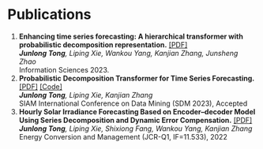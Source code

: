 # Publications
<ol>
  <li><b>Enhancing time series forecasting: A hierarchical transformer with probabilistic decomposition representation.</b>
  <a href="https://doi.org/10.1016/j.ins.2023.119410" target="_blank" rel="noopener noreferrer">[PDF]</a><br> 
<!--   <a href="https://github.com/JL-tong/PDTrans" target="_blank" rel="noopener noreferrer">[Code]</a><br>  -->
	  <i><b>Junlong Tong</b>, Liping Xie, Wankou Yang, Kanjian Zhang, Junsheng Zhao<br></i>
      Information Sciences 2023.<br> 
    </li>

<li><b>Probabilistic Decomposition Transformer for Time Series Forecasting.</b>
  <a href="https://arxiv.org/pdf/2210.17393.pdf" target="_blank" rel="noopener noreferrer">[PDF]</a>
  <a href="https://github.com/JL-tong/PDTrans" target="_blank" rel="noopener noreferrer">[Code]</a><br> 
	  <i><b>Junlong Tong</b>, Liping Xie, Kanjian Zhang<br></i>
      SIAM International Conference on Data Mining (SDM 2023), Accepted<br> 
	<!-- Submit to SIAM International Conference on Data Mining (SDM2023)<br>  -->
<!-- 	<a href="https://github.com/YangLIN1997/YangLIN1997.github.io/blob/master/docs/SSDNet.pdf" target="_blank" rel="noopener noreferrer">[PDF]</a><br>  -->
    </li>
  
  <li><b>Hourly Solar Irradiance Forecasting Based on Encoder–decoder Model Using Series Decomposition and Dynamic Error Compensation.</b>
	<a href="https://jl-tong.github.io/docs/ECM-hourly.pdf" target="_blank" rel="noopener noreferrer">[PDF]</a><br> 
	<i><b>Junlong Tong</b>, Liping Xie, Shixiong Fang, Wankou Yang, Kanjian Zhang<br></i>
	Energy Conversion and Management (JCR-Q1, IF=11.533), 2022<br> 
    </li>
</ol>
